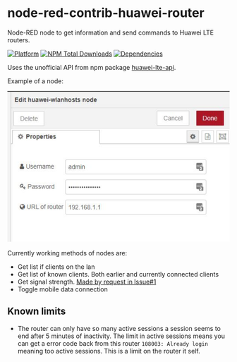 # node-red-contrib-huawei-router
Node-RED node to get information and send commands to Huawei LTE routers.

[![Platform](https://img.shields.io/badge/platform-Node--RED-red)](https://nodered.org)
[![NPM Total Downloads](https://img.shields.io/npm/dt/node-red-contrib-huawei-router.svg)](https://www.npmjs.com/package/node-red-contrib-huawei-router)
[![Dependencies](https://david-dm.org/zinen/node-red-contrib-huawei-router.svg)](https://david-dm.org/zinen/node-red-contrib-huawei-router)

Uses the unofficial API from npm package [huawei-lte-api](https://www.npmjs.com/package/huawei-lte-api).

Example of a node:

![Example of a node](./img/wlanhosts-node.jpg)

Currently working methods of nodes are:
 - Get list if clients on the lan
 - Get list of known clients. Both earlier and currently connected clients
 - Get signal strength. [Made by request in Issue#1](https://github.com/zinen/node-red-contrib-huawei-router/issues/1)
 - Toggle mobile data connection

## Known limits
 - The router can only have so many active sessions a session seems to end after 5 minutes of inactivity. The limit in active sessions means you can get a error code back from this router `108003: Already login` meaning too active sessions. This is a limit on the router it self. 
